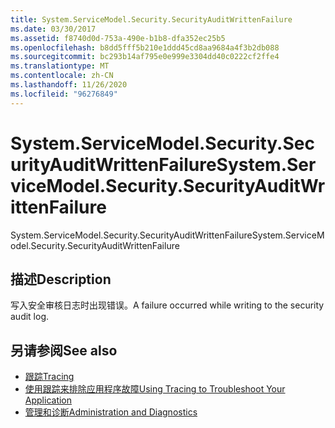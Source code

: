 ```yaml
---
title: System.ServiceModel.Security.SecurityAuditWrittenFailure
ms.date: 03/30/2017
ms.assetid: f8740d0d-753a-490e-b1b8-dfa352ec25b5
ms.openlocfilehash: b8dd5fff5b210e1ddd45cd8aa9684a4f3b2db088
ms.sourcegitcommit: bc293b14af795e0e999e3304dd40c0222cf2ffe4
ms.translationtype: MT
ms.contentlocale: zh-CN
ms.lasthandoff: 11/26/2020
ms.locfileid: "96276849"
---
```

# <a name="systemservicemodelsecuritysecurityauditwrittenfailure"></a><span data-ttu-id="62ba6-102">System.ServiceModel.Security.SecurityAuditWrittenFailure</span><span class="sxs-lookup"><span data-stu-id="62ba6-102">System.ServiceModel.Security.SecurityAuditWrittenFailure</span></span>

<span data-ttu-id="62ba6-103">System.ServiceModel.Security.SecurityAuditWrittenFailure</span><span class="sxs-lookup"><span data-stu-id="62ba6-103">System.ServiceModel.Security.SecurityAuditWrittenFailure</span></span>  
  
## <a name="description"></a><span data-ttu-id="62ba6-104">描述</span><span class="sxs-lookup"><span data-stu-id="62ba6-104">Description</span></span>  

 <span data-ttu-id="62ba6-105">写入安全审核日志时出现错误。</span><span class="sxs-lookup"><span data-stu-id="62ba6-105">A failure occurred while writing to the security audit log.</span></span>  
  
## <a name="see-also"></a><span data-ttu-id="62ba6-106">另请参阅</span><span class="sxs-lookup"><span data-stu-id="62ba6-106">See also</span></span>

- [<span data-ttu-id="62ba6-107">跟踪</span><span class="sxs-lookup"><span data-stu-id="62ba6-107">Tracing</span></span>](index.md)
- [<span data-ttu-id="62ba6-108">使用跟踪来排除应用程序故障</span><span class="sxs-lookup"><span data-stu-id="62ba6-108">Using Tracing to Troubleshoot Your Application</span></span>](using-tracing-to-troubleshoot-your-application.md)
- [<span data-ttu-id="62ba6-109">管理和诊断</span><span class="sxs-lookup"><span data-stu-id="62ba6-109">Administration and Diagnostics</span></span>](../index.md)
